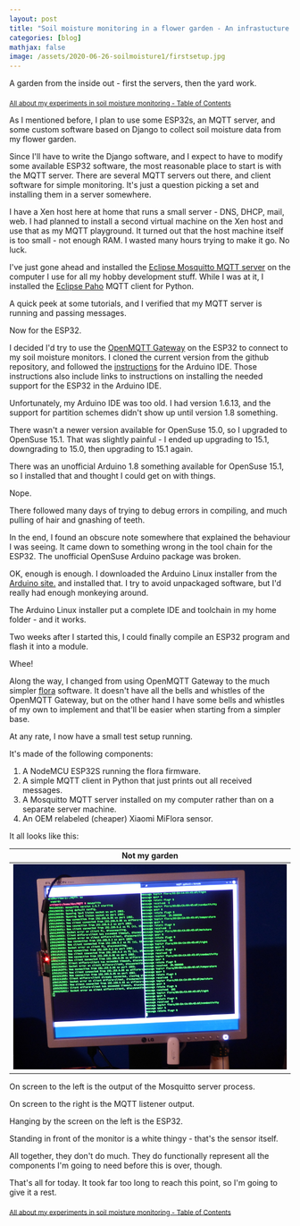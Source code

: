 ```yaml
---
layout: post
title: "Soil moisture monitoring in a flower garden - An infrastucture for testing my ideas"
categories: [blog]
mathjax: false
image: /assets/2020-06-26-soilmoisture1/firstsetup.jpg
---    
```

A garden from the inside out - first the servers, then the yard work.

<sub>[All about my experiments in soil moisture monitoring - Table of Contents](soilmoisture-toc)</sub>


As I mentioned before, I plan to use some ESP32s, an MQTT server, and some custom software based on Django to collect soil moisture data from my flower garden.

Since I'll have to write the Django software, and I expect to have to modify some available ESP32 software, the most reasonable place to start is with the MQTT server.  There are several MQTT servers out there, and client software for simple monitoring.  It's just a question picking a set and installing them in a server somewhere.

I have a Xen host here at home that runs a small server - DNS, DHCP, mail, web.  I had planned to install a second virtual machine on the Xen host and use that as my MQTT playground.  It turned out that the host machine itself is too small - not enough RAM.  I wasted many hours trying to make it go.  No luck.

I've just gone ahead and installed the [Eclipse Mosquitto MQTT server](https://mosquitto.org/) on the computer I use for all my hobby development stuff.  While I was at it, I installed the [Eclipse Paho](http://www.eclipse.org/paho/) MQTT client for Python.

A quick peek at some tutorials, and I verified that my MQTT server is running and passing messages.

Now for the ESP32.

I decided I'd try to use the [OpenMQTT Gateway](https://github.com/1technophile/OpenMQTTGateway) on the ESP32 to connect to my soil moisture monitors.  I cloned the current version from the github repository, and followed the [instructions](https://docs.openmqttgateway.com/upload/arduino-ide.html) for the Arduino IDE.  Those instructions also include links to instructions on installing the needed support for the ESP32 in the Arduino IDE.

Unfortunately, my Arduino IDE was too old.  I had version 1.6.13, and the support for partition schemes didn't show up until version 1.8 something.

There wasn't a newer version available for OpenSuse 15.0, so I upgraded to OpenSuse 15.1.  That was slightly painful - I ended up upgrading to 15.1, downgrading to 15.0, then upgrading to 15.1 again.

There was an unofficial Arduino 1.8 something available for OpenSuse 15.1, so I installed that and thought I could get on with things.

Nope.

There followed many days of trying to debug errors in compiling, and much pulling of hair and gnashing of teeth.

In the end, I found an obscure note somewhere that explained the behaviour I was seeing.  It came down to something wrong in the tool chain for the ESP32.  The unofficial OpenSuse Arduino package was broken.

OK, enough is enough.  I downloaded the Arduino Linux installer from the [Arduino site.](https://www.arduino.cc/en/Main/Donate) and installed that.  I try to avoid unpackaged software, but I'd really had enough monkeying around.

The Arduino Linux installer put a complete IDE and toolchain in my home folder - and it works.  

Two weeks after I started this, I could finally compile an ESP32 program and flash it into a module.

Whee!

Along the way, I changed from using OpenMQTT Gateway to the much simpler [flora](https://github.com/sidddy/flora) software.  It doesn't have all the bells and whistles of the OpenMQTT Gateway, but on the other hand I have some bells and whistles of my own to implement and that'll be easier when starting from a simpler base.

At any rate, I now have a small test setup running.

It's made of the following components:

1. A NodeMCU ESP32S running the flora firmware.
2. A simple MQTT client in Python that just prints out all received messages.
3. A Mosquitto MQTT server installed on my computer rather than on a separate server machine.
4. An OEM relabeled (cheaper) Xiaomi MiFlora sensor.

It all looks like this:

|Not my garden|
|-------------|
|![Not my garden](/assets/2020-06-26-soilmoisture1/firstsetup.jpg)|

On screen to the left is the output of the Mosquitto server process.

On screen to the right is the MQTT listener output.

Hanging by the screen on the left is the ESP32.

Standing in front of the monitor is a white thingy - that's the sensor itself.

All together, they don't do much.  They do functionally represent all the components I'm going to need before this is over, though.

That's all for today.  It took far too long to reach this point, so I'm going to give it a rest.

<sub>[All about my experiments in soil moisture monitoring - Table of Contents](soilmoisture-toc)</sub>

